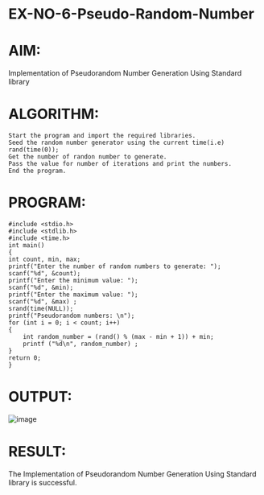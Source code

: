 # EX-NO-6-Pseudo-Random-Number

# AIM: 
Implementation of Pseudorandom Number Generation Using Standard library

# ALGORITHM:
```
Start the program and import the required libraries.
Seed the random number generator using the current time(i.e) rand(time(0));
Get the number of randon number to generate.
Pass the value for number of iterations and print the numbers.
End the program.
```
# PROGRAM:
```
#include <stdio.h>
#include <stdlib.h>
#include <time.h>
int main()
{
int count, min, max;
printf("Enter the number of random numbers to generate: ");
scanf("%d", &count);
printf("Enter the minimum value: ");
scanf("%d", &min);
printf("Enter the maximum value: ");
scanf("%d", &max) ;
srand(time(NULL));
printf("Pseudorandom numbers: \n");
for (int i = 0; i < count; i++)
{
    int random_number = (rand() % (max - min + 1)) + min;
    printf ("%d\n", random_number) ;
}
return 0;
}
```

# OUTPUT:
![image](https://github.com/user-attachments/assets/1a0a76cf-1e6e-4c1b-89f2-f8a9b405c628)


# RESULT:
The Implementation of Pseudorandom Number Generation Using Standard library is successful.
